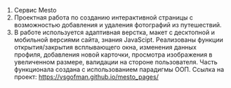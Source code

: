1. Сервис Mesto
2. Проектная работа по созданию интерактивной страницы с возможностью добавления и удаления фотографий из путешествий.
3. В работе используется адаптивная верстка, макет с десктопной и мобильной версиями сайта, знания JavaScipt. Реализованы функции открытия/закрытия всплывающего окна, изменения данных профиля, добавления новой карточки, просмотра изображения в увеличенном размере, валидации на стороне пользователя. Часть функционала создана с использованием парадигмы ООП.
Ссылка на проект: https://vsgofman.github.io/mesto_pages/
